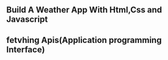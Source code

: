 ## Build A Weather App With Html,Css and Javascript
## fetvhing Apis(Application programming Interface)